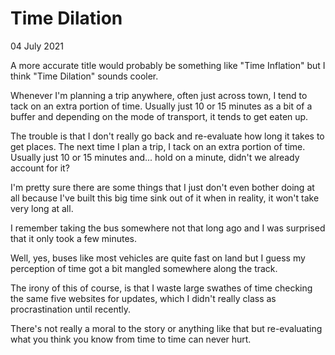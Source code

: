 # Time Dilation
04 July 2021

A more accurate title would probably be something like &#34;Time Inflation&#34; but I think &#34;Time Dilation&#34; sounds cooler.

Whenever I&#39;m planning a trip anywhere, often just across town, I tend to tack on an extra portion of time. Usually just 10 or 15 minutes as a bit of a buffer and depending on the mode of transport, it tends to get eaten up.

The trouble is that I don&#39;t really go back and re-evaluate how long it takes to get places. The next time I plan a trip, I tack on an extra portion of time. Usually just 10 or 15 minutes and... hold on a minute, didn&#39;t we already account for it?

I&#39;m pretty sure there are some things that I just don&#39;t even bother doing at all because I&#39;ve built this big time sink out of it when in reality, it won&#39;t take very long at all.

I remember taking the bus somewhere not that long ago and I was surprised that it only took a few minutes.

Well, yes, buses like most vehicles are quite fast on land but I guess my perception of time got a bit mangled somewhere along the track.

The irony of this of course, is that I waste large swathes of time checking the same five websites for updates, which I didn&#39;t really class as procrastination until recently.

There&#39;s not really a moral to the story or anything like that but re-evaluating what you think you know from time to time can never hurt.
